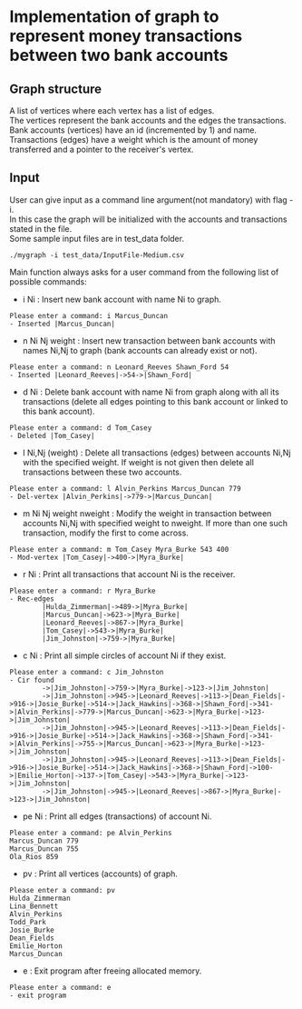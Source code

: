 # Implementation of graph to represent money transactions between two bank accounts #
## Graph structure ##
A list of vertices where each vertex has a list of edges. <br>
The vertices represent the bank accounts and the edges the transactions.
Bank accounts (vertices) have an id (incremented by 1) and name. <br>
Transactions (edges) have a weight which is the amount of money transferred and a pointer to the receiver's vertex. 
## Input ##
User can give input as a command line argument(not mandatory) with flag -i. <br> 
In this case the graph will be initialized with the accounts and transactions stated in the file. <br>
Some sample input files are in test_data folder. 
```
./mygraph -i test_data/InputFile-Medium.csv
```
Main function always asks for a user command from the following list of possible commands: <br>
* i Ni : Insert new bank account with name Ni to graph.
```
Please enter a command: i Marcus_Duncan
- Inserted |Marcus_Duncan|
```
* n Ni Nj weight : Insert new transaction between bank accounts with names Ni,Nj to graph (bank accounts can already exist or not).
```
Please enter a command: n Leonard_Reeves Shawn_Ford 54
- Inserted |Leonard_Reeves|->54->|Shawn_Ford|
```
* d Ni : Delete bank account with name Ni from graph along with all its transactions (delete all edges pointing to this bank account or linked to this bank account).
```
Please enter a command: d Tom_Casey
- Deleted |Tom_Casey|
```
* l Ni,Nj (weight) : Delete all transactions (edges) between accounts Ni,Nj with the specified weight. If weight is not given then delete all transactions between these two accounts.
```
Please enter a command: l Alvin_Perkins Marcus_Duncan 779
- Del-vertex |Alvin_Perkins|->779->|Marcus_Duncan|
```
* m Ni Nj weight nweight : Modify the weight in transaction between accounts Ni,Nj with specified weight to nweight. If more than one such transaction, modify the first to come across.
```
Please enter a command: m Tom_Casey Myra_Burke 543 400
- Mod-vertex |Tom_Casey|->400->|Myra_Burke|
```
* r Ni :  Print all transactions that account Ni is the receiver.
```
Please enter a command: r Myra_Burke
- Rec-edges
        |Hulda_Zimmerman|->489->|Myra_Burke|
        |Marcus_Duncan|->623->|Myra_Burke|
        |Leonard_Reeves|->867->|Myra_Burke|
        |Tom_Casey|->543->|Myra_Burke|
        |Jim_Johnston|->759->|Myra_Burke|
```
* c Ni : Print all simple circles of account Ni if they exist. 
```
Please enter a command: c Jim_Johnston
- Cir found
        ->|Jim_Johnston|->759->|Myra_Burke|->123->|Jim_Johnston|
        ->|Jim_Johnston|->945->|Leonard_Reeves|->113->|Dean_Fields|->916->|Josie_Burke|->514->|Jack_Hawkins|->368->|Shawn_Ford|->341->|Alvin_Perkins|->779->|Marcus_Duncan|->623->|Myra_Burke|->123->|Jim_Johnston|
        ->|Jim_Johnston|->945->|Leonard_Reeves|->113->|Dean_Fields|->916->|Josie_Burke|->514->|Jack_Hawkins|->368->|Shawn_Ford|->341->|Alvin_Perkins|->755->|Marcus_Duncan|->623->|Myra_Burke|->123->|Jim_Johnston|
        ->|Jim_Johnston|->945->|Leonard_Reeves|->113->|Dean_Fields|->916->|Josie_Burke|->514->|Jack_Hawkins|->368->|Shawn_Ford|->100->|Emilie_Horton|->137->|Tom_Casey|->543->|Myra_Burke|->123->|Jim_Johnston|
        ->|Jim_Johnston|->945->|Leonard_Reeves|->867->|Myra_Burke|->123->|Jim_Johnston|
```
* pe Ni : Print all edges (transactions) of account Ni.
```
Please enter a command: pe Alvin_Perkins 
Marcus_Duncan 779
Marcus_Duncan 755
Ola_Rios 859
```
* pv : Print all vertices (accounts) of graph.
```
Please enter a command: pv
Hulda_Zimmerman
Lina_Bennett
Alvin_Perkins
Todd_Park
Josie_Burke
Dean_Fields
Emilie_Horton
Marcus_Duncan
```
* e : Exit program after freeing allocated memory.
```
Please enter a command: e
- exit program
```

